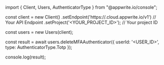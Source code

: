 import { Client, Users, AuthenticatorType } from "@appwrite.io/console";

const client = new Client()
    .setEndpoint('https://<REGION>.cloud.appwrite.io/v1') // Your API Endpoint
    .setProject('<YOUR_PROJECT_ID>'); // Your project ID

const users = new Users(client);

const result = await users.deleteMFAAuthenticator({
    userId: '<USER_ID>',
    type: AuthenticatorType.Totp
});

console.log(result);

